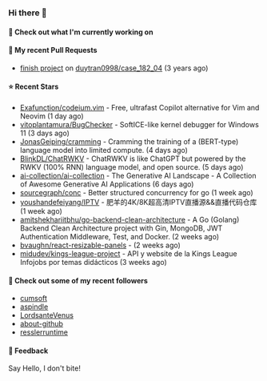 ### Hi there 👋

#### 👷 Check out what I'm currently working on

#### 🔨 My recent Pull Requests

- [finish project](https://github.com/duytran0998/case_182_04/pull/1) on [duytran0998/case_182_04](https://github.com/duytran0998/case_182_04) (3 years ago)

#### ⭐ Recent Stars

- [Exafunction/codeium.vim](https://github.com/Exafunction/codeium.vim) - Free, ultrafast Copilot alternative for Vim and Neovim (1 day ago)
- [vitoplantamura/BugChecker](https://github.com/vitoplantamura/BugChecker) - SoftICE-like kernel debugger for Windows 11 (3 days ago)
- [JonasGeiping/cramming](https://github.com/JonasGeiping/cramming) - Cramming the training of a (BERT-type) language model into limited compute. (4 days ago)
- [BlinkDL/ChatRWKV](https://github.com/BlinkDL/ChatRWKV) - ChatRWKV is like ChatGPT but powered by the RWKV (100% RNN) language model, and open source. (5 days ago)
- [ai-collection/ai-collection](https://github.com/ai-collection/ai-collection) - The Generative AI Landscape - A Collection of Awesome Generative AI Applications (6 days ago)
- [sourcegraph/conc](https://github.com/sourcegraph/conc) - Better structured concurrency for go (1 week ago)
- [youshandefeiyang/IPTV](https://github.com/youshandefeiyang/IPTV) - 肥羊的4K/8K超高清IPTV直播源&amp;&amp;直播代码仓库 (1 week ago)
- [amitshekhariitbhu/go-backend-clean-architecture](https://github.com/amitshekhariitbhu/go-backend-clean-architecture) - A Go (Golang) Backend Clean Architecture project with Gin, MongoDB, JWT Authentication Middleware, Test, and Docker. (2 weeks ago)
- [bvaughn/react-resizable-panels](https://github.com/bvaughn/react-resizable-panels) -  (2 weeks ago)
- [midudev/kings-league-project](https://github.com/midudev/kings-league-project) - API y website de la Kings League Infojobs por temas didácticos (3 weeks ago)

#### 👯 Check out some of my recent followers

- [cumsoft](https://github.com/cumsoft)
- [aspindle](https://github.com/aspindle)
- [LordsanteVenus](https://github.com/LordsanteVenus)
- [about-github](https://github.com/about-github)
- [resslerruntime](https://github.com/resslerruntime)

#### 💬 Feedback

Say Hello, I don't bite!